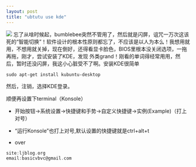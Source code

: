 ```yaml
---
layout: post
title: "ubtutu use kde"
---
```

![](https://public.sn2.livefilestore.com/y1pBfNHUoX-bohBfKWhvr-UjxmlBXddTIcRawHhw8h7rfwAPDHPh_P3RPJtJcexbZ_QBcQOClbAlhzj9ZL1AZteUg/Linus%20Torvalds%20F%20U%20NVIDIA%20Wallpaper.jpg)
忘了从啥时候起，bumblebee突然不管用了，然后就是闪屏，诅咒一万次这该死的“智能切换”！软件设计的根本性原则都忘了，不应该是以人为本么！我想用就用，不想用就关掉，现在倒好，还得看显卡脸色，BIOS里根本没关闭选项，一拖再拖，刚才，尝试安装了KDE，发现 外类grand！刚看的单词得经常用用，然后，暂时还没闪屏，我这小心脏受不了啊。安装KDE很简单

	sudo apt-get install kubuntu-desktop   

然后，注销，选择KDE登录。


顺便再设置下terminal（Konsole）

*   开始按钮->系统设置->快捷键和手势->自定义快捷键->实例(Example)（打上对号）

*  “运行Konsole”也打上对号,默认设置的快捷键就是ctrl+alt+t

*  over









````c
site:ljblog.org
email:basicvbvc@gmail.com
````
